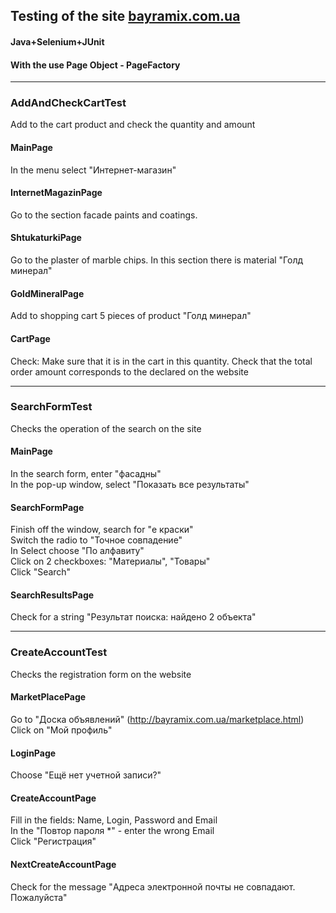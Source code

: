 ## Testing of the site [bayramix.com.ua](http://www.bayramix.com.ua/) 

#### Java+Selenium+JUnit
#### With the use Page Object - PageFactory  

***

### AddAndCheckCartTest
Add to the cart product and check the quantity and amount

#### MainPage
In the menu select "Интернет-магазин"

#### InternetMagazinPage
Go to the section facade paints and coatings.

#### ShtukaturkiPage
Go to the plaster of marble chips. In this section there is material "Голд минерал"

#### GoldMineralPage
Add to shopping cart 5 pieces of product "Голд минерал"

#### CartPage
Check: Make sure that it is in the cart in this quantity.
Check that the total order amount corresponds to the declared on the website  

***

### SearchFormTest
Checks the operation of the search on the site

#### MainPage
In the search form, enter "фасадны"  
In the pop-up window, select "Показать все результаты"  

#### SearchFormPage
Finish off the window, search for "е краски"  
Switch the radio to "Точное совпадение"  
In Select choose "По алфавиту"  
Click on 2 checkboxes: "Материалы", "Товары"  
Click "Search"  

#### SearchResultsPage
Check for a string "Результат поиска: найдено 2 объекта"  

***

### CreateAccountTest
Checks the registration form on the website  

#### MarketPlacePage
Go to "Доска объявлений" (http://bayramix.com.ua/marketplace.html)  
Click on "Мой профиль"  

#### LoginPage
Choose "Ещё нет учетной записи?"  

#### CreateAccountPage
Fill in the fields: Name, Login, Password and Email  
In the "Повтор пароля *" - enter the wrong Email  
Click "Регистрация"  

#### NextCreateAccountPage
Check for the message "Адреса электронной почты не совпадают. Пожалуйста"  

